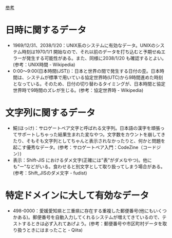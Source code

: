 [参考](http://teamomusoba.hatenablog.com/entry/2017/12/01/015200)

# 日時に関するデータ
- 1969/12/31、2038/1/20：UNIX系のシステムに有効なデータ。UNIXのシステム時刻は1970/1/1 開始なので、それ以前のデータを打ち込むと予期せぬエラーが発生する可能性がある。また、同様に2038/1/20 も確認するとよい。(参考：UNIX時間 - Wikipedia)
- 0:00～9:00(日本時間(JST))：日本と世界の間で発生する日付の歪。日本時間は、システムが標準で用いている協定世界時(UTC)から9時間進めた時刻となっている。そのため、日付の切り替わるタイミングが、日本時間と協定世界時で9時間のズレが生じる。(参考：協定世界時 - Wikipedia)

# 文字列に関するデータ
- 𩸽(ほっけ)：サロゲートペア文字と呼ばれる文字列。日本語の漢字を頑張ってサポートしちゃった結果生まれた変なやつ。文字数をカウントを崩してきたり、そもそも文字列としてちゃんと表示されなかったりと、何かと問題を起こす優秀なデータ。(参考：サロゲートペア入門：CodeZine（コードジン）)
- 表示：Shift-JIS におけるダメ文字(正確には"表"がダメなやつ)。他にも"ー"などがいる。食わせると別文字として取り扱ってしまう場合がある。(参考：Shift_JISのダメ文字 - fudist)

# 特定ドメインに大して有効なデータ
- 498-0000：愛媛愛知県と三重県に存在する重複した郵便番号(他にもいくつかある)。郵便番号を自動入力してくれるシステムが増えてきているので、テストするときは必ず入れてあげよう。(参考：郵便番号や市区町村データを取り扱うときにはまったこと - Qiita)
